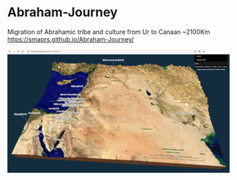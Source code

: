 # Abraham-Journey
Migration of Abrahamic tribe and culture from Ur to Canaan ~2100Km  
https://smaprs.github.io/Abraham-Journey/

 ![](https://raw.githubusercontent.com/smaprs/Abraham-Journey/master/AbrahamJourneyMap.jpg)  
